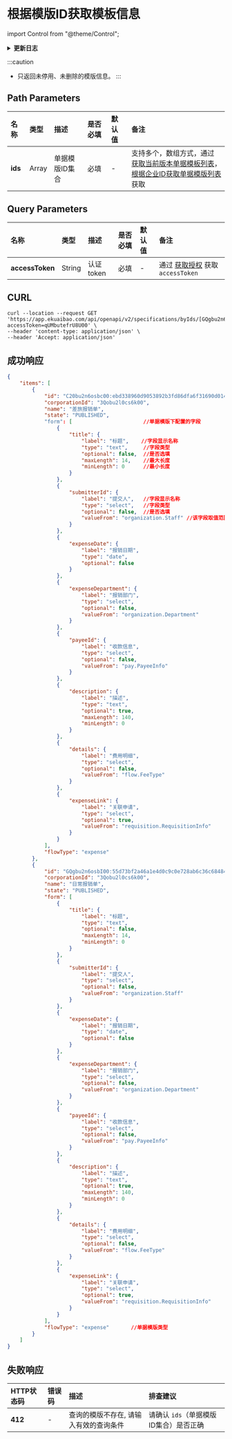 # 根据模版ID获取模板信息

import Control from "@theme/Control";

<Control
method="GET"
url="/api/openapi/v2/specifications/byIds/[`ids`]"
/>

<details>
  <summary><b>更新日志</b></summary>
  <div>

  [**1.7.0**](/updateLog/update-log#170) -> 🐞 修复了部分模板ID因为版本过多导致接口返回空的BUG。<br/>

  </div>
</details>

:::caution
- 只返回未停用、未删除的模版信息。
:::

## Path Parameters

| 名称 | 类型 | 描述 | 是否必填 | 默认值 | 备注 |
| :--- | :--- | :--- | :--- |:--- | :--- |
| **ids** | Array | 单据模版ID集合 | 必填 | - | 支持多个，数组方式，通过 [获取当前版本单据模板列表](/docs/open-api/forms/get-specifications-latest)，<br/>[根据企业ID获取单据模版列表](/docs/open-api/forms/get-template-list) 获取 |

## Query Parameters

| 名称 | 类型 | 描述 | 是否必填 | 默认值 | 备注 |
| :--- | :--- | :--- | :--- |:--- | :--- |
| **accessToken** | String | 认证token | 必填 | - | 通过 [获取授权](/docs/open-api/getting-started/auth) 获取 `accessToken` |

## CURL
```shell
curl --location --request GET 'https://app.ekuaibao.com/api/openapi/v2/specifications/byIds/[GQgbu2n6osbI00]?accessToken=qUMbutefrU8U00' \
--header 'content-type: application/json' \
--header 'Accept: application/json'
```

## 成功响应
```json
{
    "items": [
        {
            "id": "C20bu2n6osbc00:ebd338960d9053892b3fd86dfa6f31690d014de7", //模板ID
            "corporationId": "3Qobu2l0cs6k00",                               //企业ID
            "name": "差旅报销单",                                             //模板名称
            "state": "PUBLISHED",                                            //单据模版状态 (PUBLISHED:可用；DRAFT:草稿) 
            "form": [                       //单据模版下配置的字段
                {
                    "title": {
                        "label": "标题",    //字段显示名称
                        "type": "text",     //字段类型
                        "optional": false,  //是否选填
                        "maxLength": 14,    //最大长度
                        "minLength": 0      //最小长度
                    }
                },
                {
                    "submitterId": {
                        "label": "提交人",   //字段显示名称
                        "type": "select",   //字段类型
                        "optional": false,  //是否选填
                        "valueFrom": "organization.Staff" //该字段取值范围（取值的范围是从全局字段中查询的）
                    }
                },
                {
                    "expenseDate": {
                        "label": "报销日期",
                        "type": "date",
                        "optional": false
                    }
                },
                {
                    "expenseDepartment": {
                        "label": "报销部门",
                        "type": "select",
                        "optional": false,
                        "valueFrom": "organization.Department"
                    }
                },
                {
                    "payeeId": {
                        "label": "收款信息",
                        "type": "select",
                        "optional": false,
                        "valueFrom": "pay.PayeeInfo"
                    }
                },
                {
                    "description": {
                        "label": "描述",
                        "type": "text",
                        "optional": true,
                        "maxLength": 140,
                        "minLength": 0
                    }
                },
                {
                    "details": {
                        "label": "费用明细",
                        "type": "select",
                        "optional": false,
                        "valueFrom": "flow.FeeType"
                    }
                },
                {
                    "expenseLink": {
                        "label": "关联申请",
                        "type": "select",
                        "optional": true,
                        "valueFrom": "requisition.RequisitionInfo"
                    }
                }
            ],
            "flowType": "expense"
        },
        {
            "id": "GQgbu2n6osbI00:55d73bf2a46a1e4d0c9c0e728ab6c36c68484b01",
            "corporationId": "3Qobu2l0cs6k00",
            "name": "日常报销单",
            "state": "PUBLISHED",
            "form": [
                {
                    "title": {
                        "label": "标题",
                        "type": "text",
                        "optional": false,
                        "maxLength": 14,
                        "minLength": 0
                    }
                },
                {
                    "submitterId": {
                        "label": "提交人",
                        "type": "select",
                        "optional": false,
                        "valueFrom": "organization.Staff"
                    }
                },
                {
                    "expenseDate": {
                        "label": "报销日期",
                        "type": "date",
                        "optional": false
                    }
                },
                {
                    "expenseDepartment": {
                        "label": "报销部门",
                        "type": "select",
                        "optional": false,
                        "valueFrom": "organization.Department"
                    }
                },
                {
                    "payeeId": {
                        "label": "收款信息",
                        "type": "select",
                        "optional": false,
                        "valueFrom": "pay.PayeeInfo"
                    }
                },
                {
                    "description": {
                        "label": "描述",
                        "type": "text",
                        "optional": true,
                        "maxLength": 140,
                        "minLength": 0
                    }
                },
                {
                    "details": {
                        "label": "费用明细",
                        "type": "select",
                        "optional": false,
                        "valueFrom": "flow.FeeType"
                    }
                },
                {
                    "expenseLink": {
                        "label": "关联申请",
                        "type": "select",
                        "optional": true,
                        "valueFrom": "requisition.RequisitionInfo"
                    }
                }
            ],
            "flowType": "expense"       //单据模版类型
        }
    ]
}
```

## 失败响应

| HTTP状态码 | 错误码 | 描述 | 排查建议 |
| :--- | :--- | :--- | :--- |
| **412** | - | 查询的模版不存在, 请输入有效的查询条件 | 请确认 `ids`（单据模版ID集合）是否正确 |
